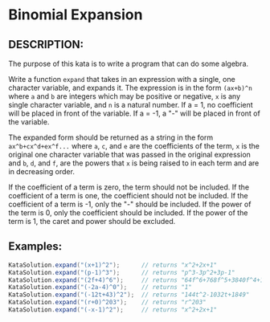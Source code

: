 # Binomial Expansion

## DESCRIPTION:
The purpose of this kata is to write a program that can do some algebra.  

Write a function `expand` that takes in an expression with a single, one character variable, and expands it. The expression is in the form 
`(ax+b)^n` where `a` and `b` are integers which may be positive or negative, `x` is any single character variable, and `n` is a natural number. 
If a = 1, no coefficient will be placed in front of the variable. If a = -1, a "-" will be placed in front of the variable.  

The expanded form should be returned as a string in the form `ax^b+cx^d+ex^f...` where `a`, `c`, and `e` are the coefficients of the term, `x` 
is the original one character variable that was passed in the original expression and `b`, `d`, and `f`, are the powers that `x` is being raised 
to in each term and are in decreasing order.  

If the coefficient of a term is zero, the term should not be included. If the coefficient of a term is one, the coefficient should not be 
included. If the coefficient of a term is -1, only the "-" should be included. If the power of the term is 0, only the coefficient should be 
included. If the power of the term is 1, the caret and power should be excluded.

## Examples:
```java
KataSolution.expand("(x+1)^2");      // returns "x^2+2x+1"
KataSolution.expand("(p-1)^3");      // returns "p^3-3p^2+3p-1"
KataSolution.expand("(2f+4)^6");     // returns "64f^6+768f^5+3840f^4+10240f^3+15360f^2+12288f+4096"
KataSolution.expand("(-2a-4)^0");    // returns "1"
KataSolution.expand("(-12t+43)^2");  // returns "144t^2-1032t+1849"
KataSolution.expand("(r+0)^203");    // returns "r^203"
KataSolution.expand("(-x-1)^2");     // returns "x^2+2x+1"
```